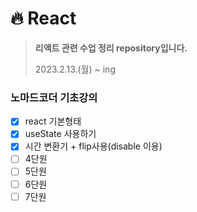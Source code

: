 # 🔥 React
> **리액트 관련 수업 정리 repository입니다.**  
> 
> 2023.2.13.(월) ~ ing

### 노마드코더 기초강의
- [x] react 기본형태
- [x] useState 사용하기
- [x] 시간 변환기 + flip사용(disable 이용)
- [ ] 4단원
- [ ] 5단원
- [ ] 6단원
- [ ] 7단원
